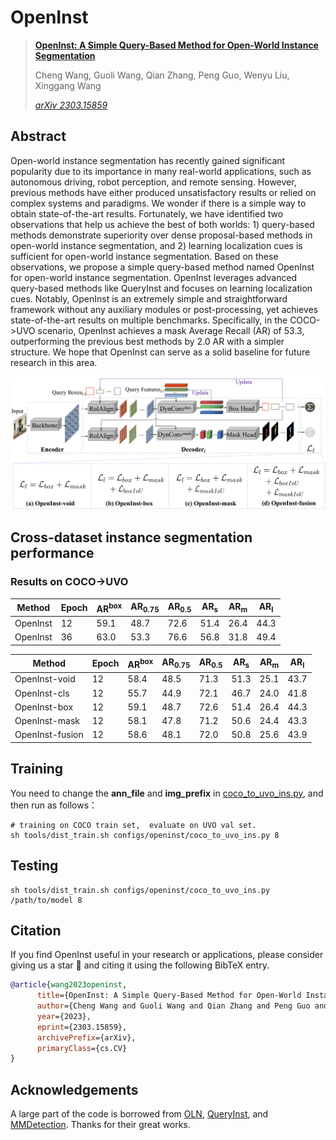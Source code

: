 # OpenInst
> [**OpenInst: A Simple Query-Based Method for Open-World Instance Segmentation**](https://arxiv.org/abs/2303.15859)
> 
> Cheng Wang, Guoli Wang, Qian Zhang, Peng Guo, Wenyu Liu, Xinggang Wang
> 
> *[arXiv 2303.15859](https://arxiv.org/abs/2303.15859)*

## Abstract
Open-world instance segmentation has recently gained significant popularity due to its importance in many real-world applications, such as autonomous driving, robot perception, and remote sensing. However, previous methods have either produced unsatisfactory results or relied on complex systems and paradigms. We wonder if there is a simple way to obtain state-of-the-art results. Fortunately, we have identified two observations that help us achieve the best of both worlds: 1) query-based methods demonstrate superiority over dense proposal-based methods in open-world instance segmentation, and 2) learning localization cues is sufficient for open-world instance segmentation. Based on these observations, we propose a simple query-based method named OpenInst for open-world instance segmentation. OpenInst leverages advanced query-based methods like QueryInst and focuses on learning localization cues. Notably, OpenInst is an extremely simple and straightforward framework without any auxiliary modules or post-processing, yet achieves state-of-the-art results on multiple benchmarks. Specifically, in the COCO->UVO scenario, OpenInst achieves a mask Average Recall (AR) of 53.3, outperforming the previous best methods by 2.0 AR with a simpler structure. We hope that OpenInst can serve as a solid baseline for future research in this area.

<p align="center"><img src="assets/OpenInst.png" width="800"/></p> 

## Cross-dataset instance segmentation performance
### Results on COCO->UVO
| Method     | Epoch | AR<sup>box | AR<sub>0.75 | AR<sub>0.5 | AR<sub>s | AR<sub>m | AR<sub>l |
|------------|--|------|------|------|------|-------|-------|
| OpenInst   | 12 | 59.1 | 48.7 | 72.6 | 51.4 | 26.4 | 44.3 | 60.4 |
| OpenInst   | 36 | 63.0 | 53.3 | 76.6 | 56.8 | 31.8 | 49.4 | 64.3 |


| Method     | Epoch | AR<sup>box | AR<sub>0.75 | AR<sub>0.5 | AR<sub>s | AR<sub>m | AR<sub>l |
|------------|--|------|------|------|------|-------|-------|
OpenInst-void   | 12 | 58.4          | 48.5          | 71.3          | 51.3          | 25.1             | 43.7           | 60.8 |
OpenInst-cls    | 12 | 55.7          | 44.9          | 72.1          | 46.7          | 24.0             | 41.8           | 55.2 |
OpenInst-box    | 12 | 59.1          | 48.7          | 72.6          | 51.4          | 26.4             | 44.3           | 60.4 |
OpenInst-mask   | 12 | 58.1          | 47.8          | 71.2          | 50.6          | 24.4             | 43.3           | 60.1 |
OpenInst-fusion | 12 | 58.6          | 48.1          | 72.0          | 50.8          | 25.6             | 43.9           | 59.8 |


## Training
You need to change the **ann_file** and **img_prefix** in [coco_to_uvo_ins.py](https://github.com/hustvl/OpenInst/blob/main/configs/openinst/coco_to_uvo_ins.py), and then run as follows：
```
# training on COCO train set,  evaluate on UVO val set.
sh tools/dist_train.sh configs/openinst/coco_to_uvo_ins.py 8
```
## Testing
```
sh tools/dist_train.sh configs/openinst/coco_to_uvo_ins.py /path/to/model 8
```

## Citation
If you find OpenInst useful in your research or applications, please consider giving us a star 🌟 and citing it using the following BibTeX entry.
```bibtex
@article{wang2023openinst,
      title={OpenInst: A Simple Query-Based Method for Open-World Instance Segmentation}, 
      author={Cheng Wang and Guoli Wang and Qian Zhang and Peng Guo and Wenyu Liu and Xinggang Wang},
      year={2023},
      eprint={2303.15859},
      archivePrefix={arXiv},
      primaryClass={cs.CV}
}
```

## Acknowledgements
A large part of the code is borrowed from [OLN](https://github.com/mcahny/object_localization_network), [QueryInst](https://github.com/hustvl/QueryInst), and [MMDetection](https://github.com/open-mmlab/mmdetection). 
Thanks for their great works.
